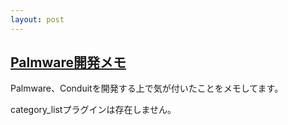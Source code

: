```yaml
---
layout: post
---
```

<h2><a href="/?page=Palm+Tips" class="wikipage">Palmware開発メモ</a></h2>
<p>Palmware、Conduitを開発する上で気が付いたことをメモしてます。</p>
<p><span class="error">category_listプラグインは存在しません。</span></p>
